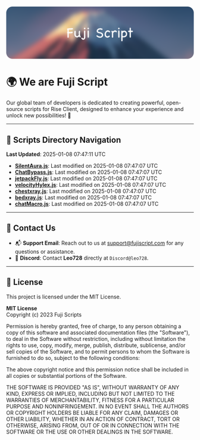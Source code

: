 ![Banner](.github/b.webp)

# 🌍 **We are Fuji Script**

Our global team of developers is dedicated to creating powerful, open-source scripts for Rise Client, designed to enhance your experience and unlock new possibilities! 🌟

---
<!-- SCRIPTS_NAVIGATION_START -->
## 📂 **Scripts Directory Navigation**

**Last Updated**: 2025-01-08 07:47:11 UTC

- **[SilentAura.js](scripts/SilentAura.js)**: Last modified on 2025-01-08 07:47:07 UTC
- **[ChatBypass.js](scripts/ChatBypass.js)**: Last modified on 2025-01-08 07:47:07 UTC
- **[jetpackFly.js](scripts/jetpackFly.js)**: Last modified on 2025-01-08 07:47:07 UTC
- **[velocityHylex.js](scripts/velocityHylex.js)**: Last modified on 2025-01-08 07:47:07 UTC
- **[chestxray.js](scripts/chestxray.js)**: Last modified on 2025-01-08 07:47:07 UTC
- **[bedxray.js](scripts/bedxray.js)**: Last modified on 2025-01-08 07:47:07 UTC
- **[chatMacro.js](scripts/chatMacro.js)**: Last modified on 2025-01-08 07:47:07 UTC

<!-- SCRIPTS_NAVIGATION_END -->

---

## 💬 **Contact Us**  
- 📬 **Support Email**: Reach out to us at [support@fujiscript.com](mailto:support@fujiscript.com) for any questions or assistance.  
- 💬 **Discord**: Contact **Leo728** directly at `Discord@leo728`.

---

## 📜 **License**

This project is licensed under the MIT License.  

**MIT License**  
Copyright (c) 2023 Fuji Scripts  

Permission is hereby granted, free of charge, to any person obtaining a copy of this software and associated documentation files (the "Software"), to deal in the Software without restriction, including without limitation the rights to use, copy, modify, merge, publish, distribute, sublicense, and/or sell copies of the Software, and to permit persons to whom the Software is furnished to do so, subject to the following conditions:  

The above copyright notice and this permission notice shall be included in all copies or substantial portions of the Software.  

THE SOFTWARE IS PROVIDED "AS IS", WITHOUT WARRANTY OF ANY KIND, EXPRESS OR IMPLIED, INCLUDING BUT NOT LIMITED TO THE WARRANTIES OF MERCHANTABILITY, FITNESS FOR A PARTICULAR PURPOSE AND NONINFRINGEMENT. IN NO EVENT SHALL THE AUTHORS OR COPYRIGHT HOLDERS BE LIABLE FOR ANY CLAIM, DAMAGES OR OTHER LIABILITY, WHETHER IN AN ACTION OF CONTRACT, TORT OR OTHERWISE, ARISING FROM, OUT OF OR IN CONNECTION WITH THE SOFTWARE OR THE USE OR OTHER DEALINGS IN THE SOFTWARE.  
